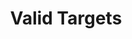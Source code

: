 ---
title: Valid Targets
template: page-class.dust
nav_sort: 3
nav_groups: primary
docs_class: ValidTargets
related_methods:
 - ValidTargets
 - ValidTargetsFinder
---